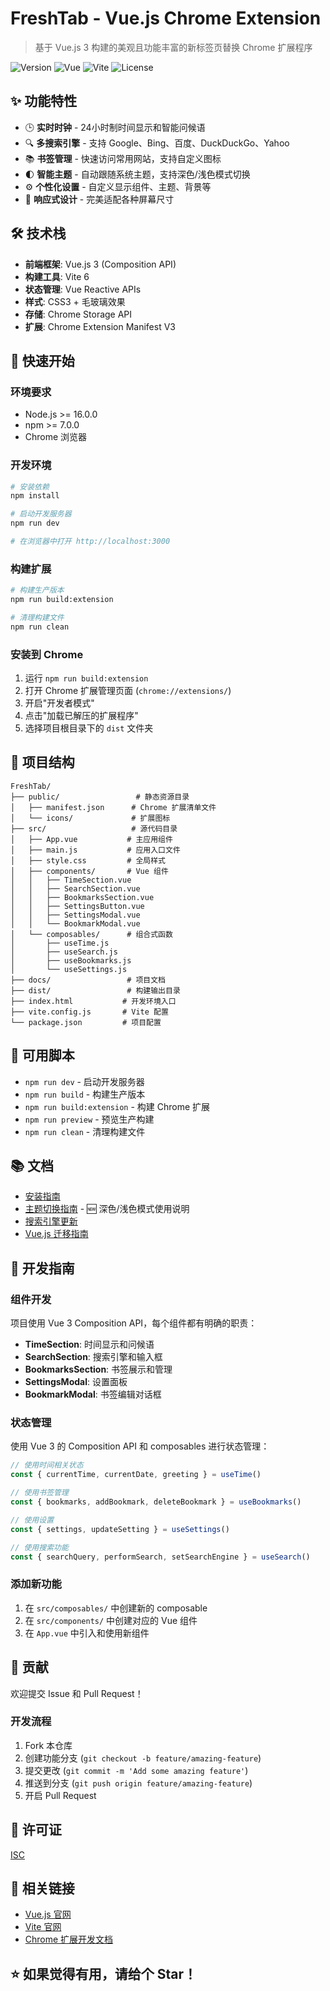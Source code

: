 # FreshTab - Vue.js Chrome Extension

> 基于 Vue.js 3 构建的美观且功能丰富的新标签页替换 Chrome 扩展程序

![Version](https://img.shields.io/badge/version-2.0.0-blue.svg)
![Vue](https://img.shields.io/badge/vue-3.5.16-green.svg)
![Vite](https://img.shields.io/badge/vite-6.3.5-purple.svg)
![License](https://img.shields.io/badge/license-ISC-yellow.svg)

## ✨ 功能特性

- 🕒 **实时时钟** - 24小时制时间显示和智能问候语
- 🔍 **多搜索引擎** - 支持 Google、Bing、百度、DuckDuckGo、Yahoo
- 📚 **书签管理** - 快速访问常用网站，支持自定义图标
- 🌓 **智能主题** - 自动跟随系统主题，支持深色/浅色模式切换
- ⚙️ **个性化设置** - 自定义显示组件、主题、背景等
- 📱 **响应式设计** - 完美适配各种屏幕尺寸

## 🛠️ 技术栈

- **前端框架**: Vue.js 3 (Composition API)
- **构建工具**: Vite 6
- **状态管理**: Vue Reactive APIs
- **样式**: CSS3 + 毛玻璃效果
- **存储**: Chrome Storage API
- **扩展**: Chrome Extension Manifest V3

## 🚀 快速开始

### 环境要求

- Node.js >= 16.0.0
- npm >= 7.0.0
- Chrome 浏览器

### 开发环境

```bash
# 安装依赖
npm install

# 启动开发服务器
npm run dev

# 在浏览器中打开 http://localhost:3000
```

### 构建扩展

```bash
# 构建生产版本
npm run build:extension

# 清理构建文件
npm run clean
```

### 安装到 Chrome

1. 运行 `npm run build:extension`
2. 打开 Chrome 扩展管理页面 (`chrome://extensions/`)
3. 开启"开发者模式"
4. 点击"加载已解压的扩展程序"
5. 选择项目根目录下的 `dist` 文件夹

## 📁 项目结构

```
FreshTab/
├── public/                 # 静态资源目录
│   ├── manifest.json      # Chrome 扩展清单文件
│   └── icons/             # 扩展图标
├── src/                   # 源代码目录
│   ├── App.vue           # 主应用组件
│   ├── main.js           # 应用入口文件
│   ├── style.css         # 全局样式
│   ├── components/       # Vue 组件
│   │   ├── TimeSection.vue
│   │   ├── SearchSection.vue
│   │   ├── BookmarksSection.vue
│   │   ├── SettingsButton.vue
│   │   ├── SettingsModal.vue
│   │   └── BookmarkModal.vue
│   └── composables/      # 组合式函数
│       ├── useTime.js
│       ├── useSearch.js
│       ├── useBookmarks.js
│       └── useSettings.js
├── docs/                 # 项目文档
├── dist/                 # 构建输出目录
├── index.html           # 开发环境入口
├── vite.config.js       # Vite 配置
└── package.json         # 项目配置
```

## 🔧 可用脚本

- `npm run dev` - 启动开发服务器
- `npm run build` - 构建生产版本
- `npm run build:extension` - 构建 Chrome 扩展
- `npm run preview` - 预览生产构建
- `npm run clean` - 清理构建文件

## 📚 文档

- [安装指南](./docs/INSTALL.md)
- [主题切换指南](./THEME_GUIDE.md) - 🆕 深色/浅色模式使用说明
- [搜索引擎更新](./docs/SEARCH_ENGINE_UPDATE.md)
- [Vue.js 迁移指南](./docs/VUE_MIGRATION.md)

## 🎯 开发指南

### 组件开发

项目使用 Vue 3 Composition API，每个组件都有明确的职责：

- **TimeSection**: 时间显示和问候语
- **SearchSection**: 搜索引擎和输入框
- **BookmarksSection**: 书签展示和管理
- **SettingsModal**: 设置面板
- **BookmarkModal**: 书签编辑对话框

### 状态管理

使用 Vue 3 的 Composition API 和 composables 进行状态管理：

```javascript
// 使用时间相关状态
const { currentTime, currentDate, greeting } = useTime()

// 使用书签管理
const { bookmarks, addBookmark, deleteBookmark } = useBookmarks()

// 使用设置
const { settings, updateSetting } = useSettings()

// 使用搜索功能
const { searchQuery, performSearch, setSearchEngine } = useSearch()
```

### 添加新功能

1. 在 `src/composables/` 中创建新的 composable
2. 在 `src/components/` 中创建对应的 Vue 组件
3. 在 `App.vue` 中引入和使用新组件

## 🤝 贡献

欢迎提交 Issue 和 Pull Request！

### 开发流程

1. Fork 本仓库
2. 创建功能分支 (`git checkout -b feature/amazing-feature`)
3. 提交更改 (`git commit -m 'Add some amazing feature'`)
4. 推送到分支 (`git push origin feature/amazing-feature`)
5. 开启 Pull Request

## 📄 许可证

[ISC](LICENSE)

## 🔗 相关链接

- [Vue.js 官网](https://vuejs.org/)
- [Vite 官网](https://vitejs.dev/)
- [Chrome 扩展开发文档](https://developer.chrome.com/docs/extensions/)

## ⭐ 如果觉得有用，请给个 Star！
